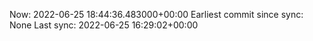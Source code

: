 Now: 2022-06-25 18:44:36.483000+00:00 Earliest commit since sync: None Last sync: 2022-06-25 16:29:02+00:00
